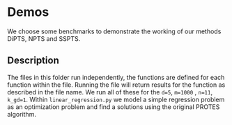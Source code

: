 # Demos

We choose some benchmarks to demonstrate the working of our methods DiPTS, NPTS and SSPTS.

## Description

The files in this folder run independently, the functions are defined for each function within the file. Running the file will return results for the function as described in the file name. We run all of these for the `d=5`, `m=1000` , `n=11`, `k_gd=1`. Within `linear_regression.py` we model a simple regression problem as an optimization problem and find a solutions using the original PROTES algorithm. 
 

